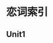 <h1>恋词索引</h1>



## <a herf="https://github.com/Mu-lnz/book/blob/master/%E6%81%8B%E8%AF%8D/%E6%81%8B%E8%AF%8D/Unit1.md" style="text-decoraton:none">Unit1</a>

